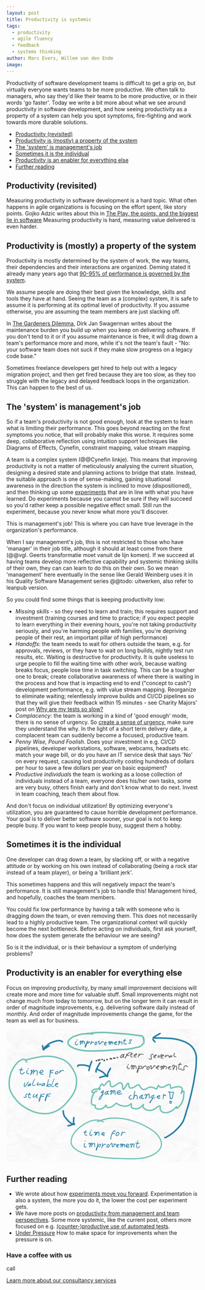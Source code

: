 ```yaml
---
layout: post
title: Productivity is systemic
tags:
  - productivity
  - agile fluency
  - feedback
  - systems thinking
author: Marc Evers, Willem van den Ende
image: 
---
```

  
Productivity of software development teams is difficult to get a grip on, but
virtually everyone wants teams to be more productive. We often talk to managers,
who say they'd like their teams to be more productive, or in their words 'go
faster'. Today we write a bit more about what we see around productivity in
software development, and how seeing productivity as a property of a system can
help you spot symptoms, fire-fighting and work towards more durable solutions.


- [Productivity (revisited)](#productivity-revisited)
- [Productivity is (mostly) a property of the system](#productivity-is-mostly-a-property-of-the-system)
- [The 'system' is management's job](#the-system-is-managements-job)
- [Sometimes it is the individual](#sometimes-it-is-the-individual)
- [Productivity is an enabler for everything else](#productivity-is-an-enabler-for-everything-else)
- [Further reading](#further-reading)

## Productivity (revisited)

Measuring productivity in software development is a hard topic. What often
happens in agile organizations is focusing on the effort spent, like story
points. Gojko Adzic writes about this in [The Play, the points, and the biggest
lie in software](https://gojko.net/2021/01/11/the-play-the-points-the-lie.html)
Measuring productivity is hard, measuring value delivered is even harder.

## Productivity is (mostly) a property of the system

Productivity is mostly determined by the system of work, the way teams, their
dependencies and their interactions are organized. Deming stated it already many
years ago that [90-95% of performance is governed by the
system](https://deming.org/dr-deming-called-for-the-elimination-of-the-annual-performance-appraisal/).

We assume people are doing their best given the knowledge, skills and tools they
have at hand. Seeing the team as a (complex) system, it is safe to assume it is
performing at its optimal level of productivity. If you assume otherwise, you
are assuming the team members are just slacking off.

In [The Gardeners
Dilemma](https://www.linkedin.com/pulse/gardeners-dilemma-dirk-jan-swagerman/),
Dirk Jan Swagerman writes about the maintenance burden you build up when you
keep on delivering software. If you don't tend to it or if you assume
maintenance is free, it will drag down a team's performance more and more, while
it's not the team's fault - "No: your software team does not suck if they make
slow progress on a legacy code base."

Sometimes freelance developers get hired to help out with a legacy migration project, and then get
fired because they are too slow, as they too struggle with the legacy and delayed feedback
loops in the organization. This can happen to the best of us.

## The 'system' is management's job

So if a team's productivity is not good enough, look at the system to learn what
is limiting their performance. This goes beyond reacting on the first symptoms
you notice, that will probably make this worse. It requires some deep,
collaborative reflection using intuition support techniques like Diagrams of
Effects, Cynefin, constraint mapping, value stream mapping.

A team is a complex system (@@Cynefin linkje). This means that improving
productivity is not a matter of meticulously analysing the current situation,
designing a desired state and planning actions to bridge that state. Instead,
the suitable approach is one of sense-making, gaining situational awareness in
the direction the system is inclined to move (dispositioned), and then thinking
up some [experiments](/2020/06/26/experiments-move-you-forward.html) that are in
line with what you have learned. Do experiments because you cannot be sure if
they will succeed so you'd rather keep a possible negative effect small. Still
run the experiment, because you never know what more you'll discover.

This is management's job! This is where you can have true leverage in the organization's performance.

When I say management's job, this is not restricted to those who have 'manager'
in their job title, although it should at least come from there (@@vgl. Geerts
transformatie moet vanuit de lijn komen). If we succeed at having teams develop
more reflective capability and systemic thinking skills of their own, they can
can learn to do this on their own. So we mean 'management' here eventually in
the sense like Gerald Weinberg uses it in his Quality Software Management series
@@todo: uitwerken, also refer to leanpub version.

So you could find some things that is keeping productivity low:
- _Missing skills_ - so they need to learn and train; this requires
  support and investment (training courses and time to practice; if you expect
  people to learn everything in their evening hours, you're not taking
  productivity seriously, and you're harming people with families, you're
  depriving people of their rest, an important pillar of high performance)
- _Handoffs_: the team needs to wait for others outside the team, e.g. for
  approvals, reviews, or they have to wait on long builds, nightly test run
  results, etc. Waiting is destructive for productivity. It is quite useless to
  urge people to fill the waiting time with other work, because waiting breaks
  focus, people lose time in task switching. This can be a tougher one to break;
  create collaborative awareness of where there is waiting in the process and
  how that is impacting end to end ("concept to cash") development performance,
  e.g. with value stream mapping. Reorganize to eliminate waiting; relentlessly
  improve builds and CI/CD pipelines so that they will give their feedback
  within 15 minutes - see Charity Majors' post on [Why are my tests so
  slow?](https://charity.wtf/2020/12/31/why-are-my-tests-so-slow-a-list-of-likely-suspects-anti-patterns-and-unresolved-personal-trauma)
- _Complacency_: the team is working in a kind of 'good enough' mode, there
  is no sense of urgency. So [create a sense of
  urgency](/2020/10/26/under-pressure.html), make sure they understand the why.
  In the light of a short term delivery date, a complacent team can suddenly become a focused, productive team.
- _Penny Wise, Pound Foolish_. Does your investment in e.g. CI/CD pipelines,
  developer workstations, software, webcams, headsets etc. match your wage bill,
  or do you have an IT service desk that says 'No' on every request, causing
  lost productivity costing hundreds of dollars per hour to save a few dollars
  per year on basic equipment?
- _Productive individuals_ the team is working as a loose collection of
  individuals instead of a team, everyone does his/her own tasks, some are very
  busy, others finish early and don't know what to do next. Invest in team
  coaching, teach them about flow.

And don't focus on individual utilization! By optimizing everyone's utilization,
you are guaranteed to cause horrible development performance. Your goal is to
deliver better software sooner, your goal is not to keep people busy. If you
want to keep people busy, suggest them a hobby. 


## Sometimes it is the individual

One developer can drag down a team, by slacking off, or with a negative attitude
or by working on his own instead of collaborating (being a rock star instead of
a team player), or being a 'brilliant jerk'.

This sometimes happens and this will negatively impact the team's performance.
It is still management's job to handle this! Management hired, and hopefully,
coaches the team members.

You could fix low performance by having a talk with someone who is dragging down
the team, or even removing them. This does not necessarily lead to a highly
productive team. The organizational context will quickly become the next
bottleneck. Before acting on individuals, first ask yourself, how does the
system generate the behaviour we are seeing?

So is it the individual, or is their behaviour a symptom of underlying problems?

## Productivity is an enabler for everything else

Focus on improving productivity, by many small improvement decisions will create
more and more time for valuable stuff. Small improvements might not change much
from today to tomorrow, but on the longer term it can result in order of
magnitude improvements, e.g. delivering software daily instead of monthly. And
order of magnitude improvements change the game, for the team as well as for
business.

![Diagram of Effects. Small improvements lead to time for valuable work lead to time for improvements and the circle is round. After several small improvements there might be a game changer.](/attachments/blogposts/2023/time-for-improvement-game-changer.svg)


Further reading
---------------

- We wrote about how [experiments move you
  forward](/2020/06/26/experiments-move-you-forward.html). Experimentation is
  also a system, the more you do it, the lower the cost per experiment gets.
- We have more posts on [productivity from management and team
  perspectives](/blog-by-tag/#tag-productivity). Some more systemic, like the
  current post, others more focused on e.g. [(counter-)productive use of
  automated tests](/2020/11/27/paying-the-price-of-fast-tests.html).
- [Under Pressure](/2020/10/26/under-pressure.html) How to make space for
  improvements when the pressure is on.

<aside>
  <h3>Have a coffee with us </h3>
  <p>call</p>
  <p><div>
    <a href="/consulting">Learn more about our consultancy services</a>
  </div></p>
</aside>
